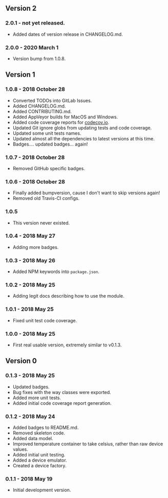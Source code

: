 ## Version 2

### 2.0.1 - not yet released.
- Added dates of version release in CHANGELOG.md.

### 2.0.0 - 2020 March 1
- Version bump from 1.0.8.

## Version 1

### 1.0.8 - 2018 October 28
- Converted TODOs into GitLab Issues.
- Added CHANGELOG.md.
- Added CONTRIBUTING.md.
- Added AppVeyor builds for MacOS and Windows.
- Added code coverage reports for 
    [codecov.io](https://codecov.io/gl/deliberist/raspi-1wire-temp).
- Updated Git ignore globs from updating tests and code coverage.
- Updated some unit tests names.
- Updated almost all the dependencies to latest versions at this time.
- Badges.... updated badges... again!

### 1.0.7 - 2018 October 28
- Removed GitHub specific badges.

### 1.0.6 - 2018 October 28
- Finally added bumpversion, cause I don't want to skip versions again!
- Removed old Travis-CI configs.

### 1.0.5
- This version never existed.

### 1.0.4 - 2018 May 27
- Adding more badges.

### 1.0.3 - 2018 May 26
- Added NPM keywords into `package.json`.

### 1.0.2 - 2018 May 25
- Adding legit docs describing how to use the module.

### 1.0.1 - 2018 May 25
- Fixed unit test code coverage.

### 1.0.0 - 2018 May 25
- First real usable version, extremely similar to v0.1.3. 

## Version 0

### 0.1.3 - 2018 May 25
- Updated badges.
- Bug fixes with the way classes were exported.
- Added more unit tests.
- Added initial code coverage report generation.

### 0.1.2 - 2018 May 24
- Added badges to README.md.
- Removed skeleton code.
- Added data model.
- Improved temperature container to take celsius, rather than raw device values.
- Added initial unit testing.
- Added a device emulator.
- Created a device factory.

### 0.1.1 - 2018 May 19
- Initial development version.
